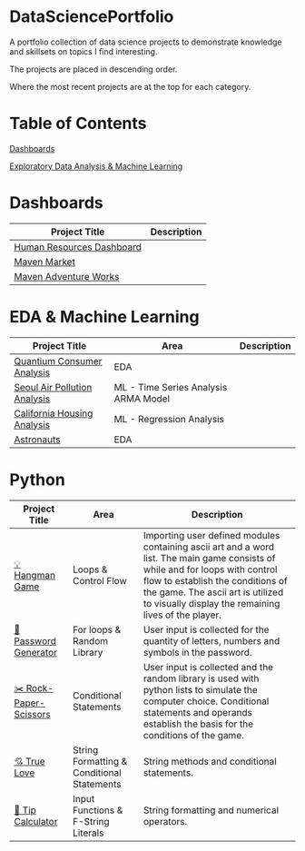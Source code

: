 # DataSciencePortfolio
A portfolio collection of data science projects to demonstrate knowledge and skillsets on topics I find interesting. 

The projects are placed in descending order. 


Where the most recent projects are at the top for each category. 

# Table of Contents
[Dashboards](#Dashboards)


[Exploratory Data Analysis & Machine Learning](#Exploratory-Data-Analysis-&-Machine-Learning)


# Dashboards

Project Title | Description 
--- | --- 
[Human Resources Dashboard](https://github.com/frantzalexander/Dashboard-HR) | 
[Maven Market](https://github.com/frantzalexander/Dashboard-Maven-Markets) |
[Maven Adventure Works](https://github.com/frantzalexander/Dashboard-Adventureworks) |
 


# EDA & Machine Learning

Project Title | Area | Description
--- | --- | ---
[Quantium Consumer Analysis](https://github.com/frantzalexander/Internship-Quantium) | EDA | 
[Seoul Air Pollution Analysis](https://github.com/frantzalexander/Seoul-Air-Analysis) | ML - Time Series Analysis ARMA Model | 
[California Housing Analysis](https://github.com/frantzalexander/California-Housing-Repo) | ML - Regression Analysis
[Astronauts](https://github.com/frantzalexander/Astronauts)| EDA | 





# Python
Project Title | Area | Description
--- | --- | ---
[💡 Hangman Game ](https://github.com/frantzalexander/hangman) | Loops & Control Flow | Importing user defined modules containing ascii art and a word list. The main game consists of while and for loops with control flow to establish the conditions of the game. The ascii art is utilized to visually display the remaining lives of the player.
[🔑 Password Generator](https://github.com/frantzalexander/Passgenerator) | For loops & Random Library | User input is collected for the quantity of letters, numbers and symbols in the password. 
[✂️ Rock-Paper-Scissors ](https://github.com/frantzalexander/Rock-Paper-Scissors) | Conditional Statements | User input is collected and the random library is used with python lists to simulate the computer choice. Conditional statements and operands establish the basis for the conditions of the game.  
[💘 True Love](https://github.com/frantzalexander/TrueLove/tree/main) | String Formatting & Conditional Statements | String methods and conditional statements.
[🧮 Tip Calculator](https://github.com/frantzalexander/TipCalculator/tree/main) | Input Functions & F-String Literals  | String formatting and numerical operators.
